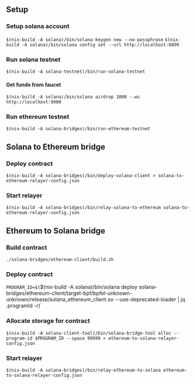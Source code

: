 ## Setup

### Setup solana account
`$(nix-build -A solana)/bin/solana-keygen new --no-passphrase`
`$(nix-build -A solana)/bin/solana config set --url http://localhost:8899`

### Run solana testnet
`$(nix-build -A solana-testnet)/bin/run-solana-testnet`

#### Get funds from faucet
`$(nix-build -A solana)/bin/solana airdrop 1000 --ws http://localhost:9900`

### Run ethereum testnet
`$(nix-build -A solana-bridges)/bin/run-ethereum-testnet`

## Solana to Ethereum bridge

### Deploy contract
`$(nix-build -A solana-bridges)/bin/deploy-solana-client > solana-to-ethereum-relayer-config.json`

### Start relayer
`$(nix-build -A solana-bridges)/bin/relay-solana-to-ethereum solana-to-ethereum-relayer-config.json`

## Ethereum to Solana bridge

### Build contract
`./solana-bridges/ethereum-client/build.sh`

### Deploy contract
`PROGRAM_ID=$(`$(nix-build -A solana)/bin/solana deploy solana-bridges/ethereum-client/target-bpf/bpfel-unknown-unknown/release/solana_ethereum_client.so --use-deprecated-loader | jq .programId -r)`

### Allocate storage for contract
`$(nix-build -A solana-client-tool)/bin/solana-bridge-tool alloc --program-id $PROGRAM_ID --space 99999 > ethereum-to-solana-relayer-config.json`

### Start relayer
`$(nix-build -A solana-bridges)/bin/relay-ethereum-to-solana ethereum-to-solana-relayer-config.json`
